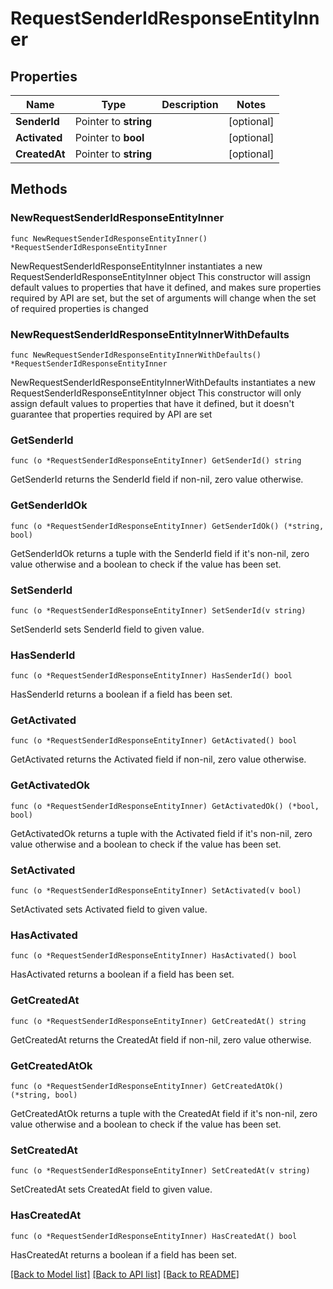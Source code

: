 # RequestSenderIdResponseEntityInner

## Properties

Name | Type | Description | Notes
------------ | ------------- | ------------- | -------------
**SenderId** | Pointer to **string** |  | [optional] 
**Activated** | Pointer to **bool** |  | [optional] 
**CreatedAt** | Pointer to **string** |  | [optional] 

## Methods

### NewRequestSenderIdResponseEntityInner

`func NewRequestSenderIdResponseEntityInner() *RequestSenderIdResponseEntityInner`

NewRequestSenderIdResponseEntityInner instantiates a new RequestSenderIdResponseEntityInner object
This constructor will assign default values to properties that have it defined,
and makes sure properties required by API are set, but the set of arguments
will change when the set of required properties is changed

### NewRequestSenderIdResponseEntityInnerWithDefaults

`func NewRequestSenderIdResponseEntityInnerWithDefaults() *RequestSenderIdResponseEntityInner`

NewRequestSenderIdResponseEntityInnerWithDefaults instantiates a new RequestSenderIdResponseEntityInner object
This constructor will only assign default values to properties that have it defined,
but it doesn't guarantee that properties required by API are set

### GetSenderId

`func (o *RequestSenderIdResponseEntityInner) GetSenderId() string`

GetSenderId returns the SenderId field if non-nil, zero value otherwise.

### GetSenderIdOk

`func (o *RequestSenderIdResponseEntityInner) GetSenderIdOk() (*string, bool)`

GetSenderIdOk returns a tuple with the SenderId field if it's non-nil, zero value otherwise
and a boolean to check if the value has been set.

### SetSenderId

`func (o *RequestSenderIdResponseEntityInner) SetSenderId(v string)`

SetSenderId sets SenderId field to given value.

### HasSenderId

`func (o *RequestSenderIdResponseEntityInner) HasSenderId() bool`

HasSenderId returns a boolean if a field has been set.

### GetActivated

`func (o *RequestSenderIdResponseEntityInner) GetActivated() bool`

GetActivated returns the Activated field if non-nil, zero value otherwise.

### GetActivatedOk

`func (o *RequestSenderIdResponseEntityInner) GetActivatedOk() (*bool, bool)`

GetActivatedOk returns a tuple with the Activated field if it's non-nil, zero value otherwise
and a boolean to check if the value has been set.

### SetActivated

`func (o *RequestSenderIdResponseEntityInner) SetActivated(v bool)`

SetActivated sets Activated field to given value.

### HasActivated

`func (o *RequestSenderIdResponseEntityInner) HasActivated() bool`

HasActivated returns a boolean if a field has been set.

### GetCreatedAt

`func (o *RequestSenderIdResponseEntityInner) GetCreatedAt() string`

GetCreatedAt returns the CreatedAt field if non-nil, zero value otherwise.

### GetCreatedAtOk

`func (o *RequestSenderIdResponseEntityInner) GetCreatedAtOk() (*string, bool)`

GetCreatedAtOk returns a tuple with the CreatedAt field if it's non-nil, zero value otherwise
and a boolean to check if the value has been set.

### SetCreatedAt

`func (o *RequestSenderIdResponseEntityInner) SetCreatedAt(v string)`

SetCreatedAt sets CreatedAt field to given value.

### HasCreatedAt

`func (o *RequestSenderIdResponseEntityInner) HasCreatedAt() bool`

HasCreatedAt returns a boolean if a field has been set.


[[Back to Model list]](../README.md#documentation-for-models) [[Back to API list]](../README.md#documentation-for-api-endpoints) [[Back to README]](../README.md)


